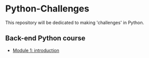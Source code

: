 # Python-Challenges
This repository will be dedicated to making 'challenges' in Python.

## Back-end Python course
* [Module 1: introduction](Module-1)